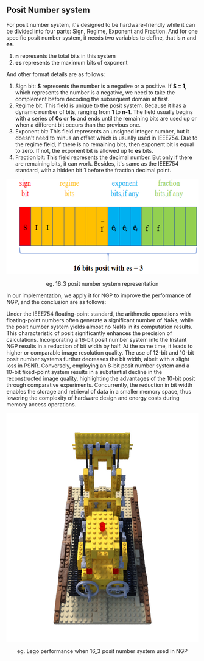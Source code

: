 ## Posit Number system

For posit number system, it's designed to be hardware-friendly while it can be divided into four parts: Sign, Regime, Exponent and Fraction. And for one specific posit number system, it needs two variables to define, that is **n** and **es**. 
1.	**n** represents the total bits in this system
2. **es** represents the maximum bits of exponent
   
And other format details are as follows:
1.  Sign bit: **S** represents the number is a negative or a positive. If **S = 1**, which represents the number is a negative, we need to take the complement before decoding the subsequent domain at first.
2. Regime bit: This field is unique to the posit system. Because it has a dynamic number of bits, ranging from **1** to **n-1**. The field usually begins with a series of **0s** or **1s** and ends until the remaining bits are used up or when a different bit occurs than the previous one.
3.  Exponent bit: This field represents an unsigned integer number, but it doesn't need to minus an offset which is usually used in IEEE754. Due to the regime field, if there is no remaining bits, then exponent bit is equal to zero. If not, the exponent bit is allowed up to **es** bits.
4.  Fraction bit: This field represents the decimal number. But only if there are remaining bits, it can work. Besides, it's same as the IEEE754 standard, with a hidden bit **1** before the fraction decimal point.

<div align=center>
<img src="./img/Figure_Posit_16_3.png" width="600" height="250" />
</div>
<p align="center">eg. 16_3 posit number system representation</p>

In our implementation, we apply it for NGP to improve the performance of NGP, and the conclusion are as follows:

Under the IEEE754 floating-point standard, the arithmetic operations with floating-point numbers often generate a significant number of NaNs, while the posit number system yields almost no NaNs in its computation results. This characteristic of posit significantly enhances the precision of calculations. Incorporating a 16-bit posit number system into the Instant NGP results in a reduction of bit width by half. At the same time, it leads to higher or comparable image resolution quality. The use of 12-bit and 10-bit posit number systems further decreases the bit width, albeit with a slight loss in PSNR. Conversely, employing an 8-bit posit number system and a 10-bit fixed-point system results in a substantial decline in the reconstructed image quality, highlighting the advantages of the 10-bit posit through comparative experiments. Concurrently, the reduction in bit width enables the storage and retrieval of data in a smaller memory space, thus lowering the complexity of hardware design and energy costs during memory access operations.

<div align=center>
<img src="./img/lego_posit_16_3.png" width="600" height="600" />
</div>
<p align="center">eg. Lego performance when 16_3 posit number system used in NGP</p>